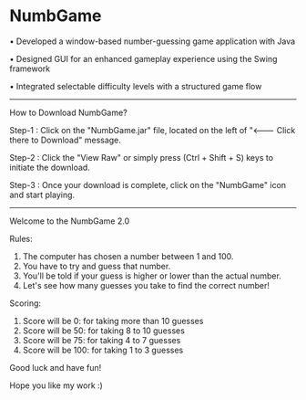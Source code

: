 # NumbGame
• Developed a window-based number-guessing game application with Java 

• Designed GUI for an enhanced gameplay experience using the Swing framework

• Integrated selectable difficulty levels with a structured game flow
____________________________________________________________________________

How to Download NumbGame?

Step-1 : Click on the "NumbGame.jar" file, located on the left of "<--- Click there to Download" message.

Step-2 : Click the "View Raw" or simply press (Ctrl + Shift + S) keys to initiate the download.

Step-3 : Once your download is complete, click on the "NumbGame" icon and start playing.

----------------------------------------------------------------------------

Welcome to the NumbGame 2.0

Rules:
1. The computer has chosen a number between 1 and 100.
2. You have to try and guess that number.
3. You'll be told if your guess is higher or lower than the actual number.
4. Let's see how many guesses you take to find the correct number!

Scoring:
1. Score will be 0: for taking more than 10 guesses
2. Score will be 50: for taking 8 to 10 guesses
3. Score will be 75: for taking 4 to 7 guesses
4. Score will be 100: for taking 1 to 3 guesses

Good luck and have fun!

Hope you like my work :)
